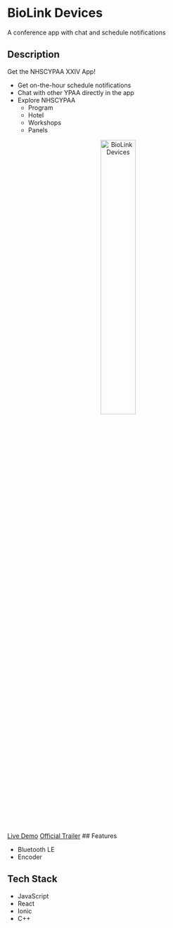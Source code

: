 # BioLink Devices

A conference app with chat and schedule notifications

## Description
Get the NHSCYPAA XXIV App!

- Get on-the-hour schedule notifications
- Chat with other YPAA directly in the app
- Explore NHSCYPAA
  - Program
  - Hotel
  - Workshops
  - Panels

<p align="center">
<img src="https://github.com/mkostandin/mkostandin/blob/main/biolink_gif_400.gif" style="display:block;margin:auto;" alt="BioLink Devices" width="40%"/>
</p>
<a href="https://lnkd.in/e3Zb2ynk" target="_blank">Live Demo</a>
<a href="https://youtu.be/LU51sZBN2rM" target="_blank">Official Trailer</a>
## Features

- Bluetooth LE
- Encoder

## Tech Stack

- JavaScript
- React
- Ionic
- C++
